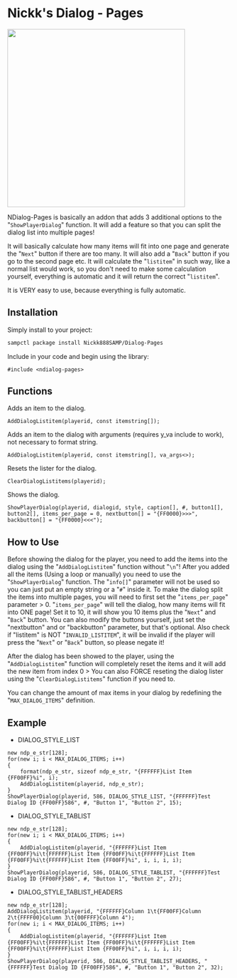# Nickk's Dialog - Pages
<img src="/preview.gif" width="400" height="400">

NDialog-Pages is basically an addon that adds 3 additional options to the "`ShowPlayerDialog`" function.
It will add a feature so that you can split the dialog list into multiple pages!

It will basically calculate how many items will fit into one page and generate the "`Next`" button
if there are too many. It will also add a "`Back`" button if you go to the second page etc.
It will calculate the "`listitem`" in such way, like a normal list would work, so you don't need to
make some calculation yourself, everything is automatic and it will return the correct "`listitem`".

It is VERY easy to use, because everything is fully automatic.

## Installation

Simply install to your project:

```bash
sampctl package install Nickk888SAMP/Dialog-Pages
```

Include in your code and begin using the library:

```pawn
#include <ndialog-pages>
```

## Functions
Adds an item to the dialog.
```pawn
AddDialogListitem(playerid, const itemstring[]);
```
Adds an item to the dialog with arguments (requires y_va include to work), not necessary to format string.
```pawn
AddDialogListitem(playerid, const itemstring[], va_args<>);
```
Resets the lister for the dialog.
```pawn
ClearDialogListitems(playerid);
```
Shows the dialog.
```pawn
ShowPlayerDialog(playerid, dialogid, style, caption[], #, button1[], button2[], items_per_page = 0, nextbutton[] = "{FF0000}>>>", backbutton[] = "{FF0000}<<<");
```

## How to Use
Before showing the dialog for the player, you need to add the items into the dialog using the "`AddDialogListitem`" function without "`\n`"!
After you added all the items (Using a loop or manually) you need to use the "`ShowPlayerDialog`" function.
The "`info[]`" parameter will not be used so you can just put an empty string or a "`#`" inside it.
To make the dialog split the items into multiple pages, you will need to first set the "`items_per_page`" parameter > 0.
"`items_per_page`" will tell the dialog, how many items will fit into ONE page!
Set it to 10, it will show you 10 items plus the "`Next`" and "`Back`" button.
You can also modify the buttons yourself, just set the "nextbutton" and or "backbutton" parameter, but that's optional.
Also check if "listitem" is NOT "`INVALID_LISTITEM`", it will be invalid if the player will press the "`Next`" or "`Back`" button, so please negate it!

After the dialog has been showed to the player, using the "`AddDialogListitem`" function will completely reset the items and it will add the new item from index 0 >
You can also FORCE reseting the dialog lister using the "`ClearDialogListitems`" function if you need to.

You can change the amount of max items in your dialog by redefining the "`MAX_DIALOG_ITEMS`" definition.

## Example
* DIALOG_STYLE_LIST
```pawn
new ndp_e_str[128];
for(new i; i < MAX_DIALOG_ITEMS; i++)
{
	format(ndp_e_str, sizeof ndp_e_str, "{FFFFFF}List Item {FF00FF}%i", i);
	AddDialogListitem(playerid, ndp_e_str);
}
ShowPlayerDialog(playerid, 586, DIALOG_STYLE_LIST, "{FFFFFF}Test Dialog ID {FF00FF}586", #, "Button 1", "Button 2", 15);
```
* DIALOG_STYLE_TABLIST
```pawn
new ndp_e_str[128];
for(new i; i < MAX_DIALOG_ITEMS; i++)
{
	AddDialogListitem(playerid, "{FFFFFF}List Item {FF00FF}%i\t{FFFFFF}List Item {FF00FF}%i\t{FFFFFF}List Item {FF00FF}%i\t{FFFFFF}List Item {FF00FF}%i", i, i, i, i);
}
ShowPlayerDialog(playerid, 586, DIALOG_STYLE_TABLIST, "{FFFFFF}Test Dialog ID {FF00FF}586", #, "Button 1", "Button 2", 27);
```
* DIALOG_STYLE_TABLIST_HEADERS
```pawn
new ndp_e_str[128];
AddDialogListitem(playerid, "{FFFFFF}Column 1\t{FF00FF}Column 2\t{FFFF00}Column 3\t{00FFFF}Column 4");
for(new i; i < MAX_DIALOG_ITEMS; i++)
{
	AddDialogListitem(playerid, "{FFFFFF}List Item {FF00FF}%i\t{FFFFFF}List Item {FF00FF}%i\t{FFFFFF}List Item {FF00FF}%i\t{FFFFFF}List Item {FF00FF}%i", i, i, i, i);
}
ShowPlayerDialog(playerid, 586, DIALOG_STYLE_TABLIST_HEADERS, "{FFFFFF}Test Dialog ID {FF00FF}586", #, "Button 1", "Button 2", 32);
```
